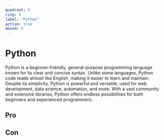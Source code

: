 ```yaml
---
quadrant: 0
ring: 0
label: "Python"
active: true
moved: 0
---
```

# Python

Python is a beginner-friendly, general-purpose programming language known for its clear and concise syntax. Unlike some
languages, Python code reads almost like English, making it easier to learn and maintain. Despite its simplicity, Python
is powerful and versatile, used for web development, data science, automation, and more. With a vast community and
extensive libraries, Python offers endless possibilities for both beginners and experienced programmers.

## Pro

## Con
